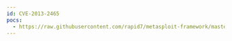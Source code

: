 ```yaml
---
id: CVE-2013-2465
pocs:
  - https://raw.githubusercontent.com/rapid7/metasploit-framework/master/modules/exploits/multi/browser/java_storeimagearray.rb
---
```

